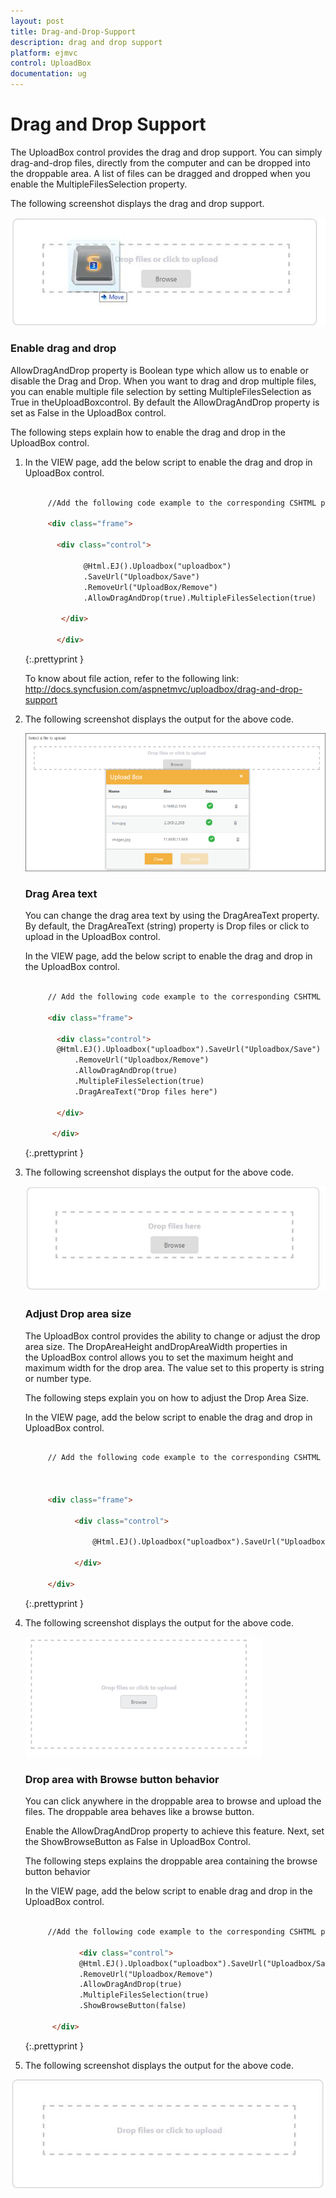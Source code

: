 ```yaml
---
layout: post
title: Drag-and-Drop-Support
description: drag and drop support
platform: ejmvc
control: UploadBox
documentation: ug
---
```


# Drag and Drop Support

The UploadBox control provides the drag and drop support. You can simply drag-and-drop files, directly from the computer and can be dropped into the droppable area. A list of files can be dragged and dropped when you enable the MultipleFilesSelection property.

The following screenshot displays the drag and drop support.



![](Drag-and-Drop-Support_images/Drag-and-Drop-Support_img1.png)



### Enable drag and drop 

AllowDragAndDrop property is Boolean type which allow us to enable or disable the Drag and Drop.  When you want to drag and drop multiple files, you can enable multiple file selection by setting MultipleFilesSelection as True in theUploadBoxcontrol. By default the AllowDragAndDrop property is set as False in the UploadBox control.

The following steps explain how to enable the drag and drop in the UploadBox control.

1. In the VIEW page, add the below script to enable the drag and drop in UploadBox control.



   ~~~ html

		//Add the following code example to the corresponding CSHTML page to render UploadBox with drag and drop support

		<div class="frame">

		  <div class="control">  
			
				@Html.EJ().Uploadbox("uploadbox")
				.SaveUrl("Uploadbox/Save")
				.RemoveUrl("UploadBox/Remove")
				.AllowDragAndDrop(true).MultipleFilesSelection(true)

		   </div>

		  </div>


   ~~~
   {:.prettyprint }

   To know about file action, refer to the following link: <http://docs.syncfusion.com/aspnetmvc/uploadbox/drag-and-drop-support>

2. The following screenshot displays the output for the above code.

   ![](Drag-and-Drop-Support_images/Drag-and-Drop-Support_img2.png)



   ### Drag Area text

   You can change the drag area text by using the DragAreaText property.  By default, the DragAreaText (string) property is Drop files or click to upload in the UploadBox control.

   In the VIEW page, add the below script to enable the drag and drop in the UploadBox control.


   ~~~ html

		// Add the following code example to the corresponding CSHTML page to render UploadBox with drag and drop support

	    <div class="frame">

		  <div class="control">  
		  @Html.EJ().Uploadbox("uploadbox").SaveUrl("Uploadbox/Save")
			  .RemoveUrl("Uploadbox/Remove")
			  .AllowDragAndDrop(true)
			  .MultipleFilesSelection(true)
			  .DragAreaText("Drop files here")

		  </div>

		 </div>

   ~~~
   {:.prettyprint }


3. The following screenshot displays the output for the above code.

   ![](Drag-and-Drop-Support_images/Drag-and-Drop-Support_img3.png)



   ### Adjust Drop area size

   The UploadBox control provides the ability to change or adjust the drop area size. The DropAreaHeight andDropAreaWidth properties in the UploadBox control allows you to set the maximum height and maximum width for the drop area. The value set to this property is string or number type.

   The following steps explain you on how to adjust the Drop Area Size.

   In the VIEW page, add the below script to enable the drag and drop in UploadBox control.


   ~~~ html

		// Add the following code example to the corresponding CSHTML page to render UploadBox with drag and drop support.



		<div class="frame">

			  <div class="control">

				  @Html.EJ().Uploadbox("uploadbox").SaveUrl("Uploadbox/Save").RemoveUrl("Uploadbox/Remove").AllowDragAndDrop(true).MultipleFilesSelection(true).DropAreaHeight("300px").DropAreaWidth("600px")

			  </div>

        </div>

   ~~~
   {:.prettyprint }


4. The following screenshot displays the output for the above code.

   ![](Drag-and-Drop-Support_images/Drag-and-Drop-Support_img4.png)



   ### Drop area with Browse button behavior

   You can click anywhere in the droppable area to browse and upload the files. The droppable area behaves like a browse button.

   Enable the AllowDragAndDrop property to achieve this feature. Next, set the ShowBrowseButton as False in UploadBox Control.

   The following steps explains the droppable area containing the browse button behavior

   In the VIEW page, add the below script to enable drag and drop in the UploadBox control.



   ~~~ html

		//Add the following code example to the corresponding CSHTML page to render UploadBox with drag and drop support.

			   <div class="control">   
			   @Html.EJ().Uploadbox("uploadbox").SaveUrl("Uploadbox/Save")
			   .RemoveUrl("Uploadbox/Remove")
			   .AllowDragAndDrop(true)
			   .MultipleFilesSelection(true)
			   .ShowBrowseButton(false)

		 </div>

   ~~~
   {:.prettyprint }

5. The following screenshot displays the output for the above code.



 ![](Drag-and-Drop-Support_images/Drag-and-Drop-Support_img5.png)



